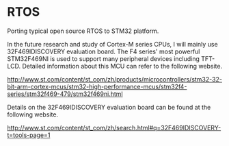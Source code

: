 # RTOS
Porting typical open source RTOS to STM32 platform.

In the future research and study of Cortex-M series CPUs, I will mainly use 32F469IDISCOVERY evaluation board. The F4 series' most powerful STM32F469NI is used to support many peripheral devices including TFT-LCD. Detailed information about this MCU can refer to the following website.

<a href="http://www.st.com/content/st_com/zh/products/microcontrollers/stm32-32-bit-arm-cortex-mcus/stm32-high-performance-mcus/stm32f4-series/stm32f469-479/stm32f469ni.html">http://www.st.com/content/st_com/zh/products/microcontrollers/stm32-32-bit-arm-cortex-mcus/stm32-high-performance-mcus/stm32f4-series/stm32f469-479/stm32f469ni.html</a></p>

Details on the 32F469IDISCOVERY evaluation board can be found at the following website.

<a href="http://www.st.com/content/st_com/zh/search.html#q=32F469IDISCOVERY-t=tools-page=1">http://www.st.com/content/st_com/zh/search.html#q=32F469IDISCOVERY-t=tools-page=1</a></p>
